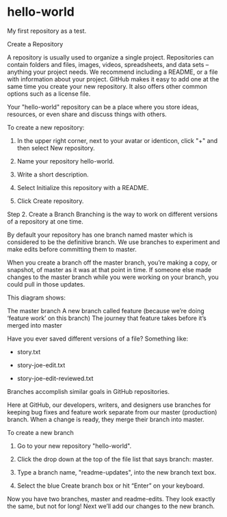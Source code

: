 # hello-world
My first repository as a test.

Create a Repository

A repository is usually used to organize a single project. Repositories can contain folders and files, images, videos, spreadsheets, and data sets – anything your project needs. We recommend including a README, or a file with information about your project. GitHub makes it easy to add one at the same time you create your new repository. It also offers other common options such as a license file.

Your "hello-world" repository can be a place where you store ideas, resources, or even share and discuss things with others.

To create a new repository:

1. In the upper right corner, next to your avatar or identicon, click "+" and then select New repository.

2. Name your repository hello-world.

3. Write a short description.

4. Select Initialize this repository with a README.

5. Click Create repository.


Step 2. Create a Branch
Branching is the way to work on different versions of a repository at one time.

By default your repository has one branch named master which is considered to be the definitive branch. We use branches to experiment and make edits before committing them to master.

When you create a branch off the master branch, you’re making a copy, or snapshot, of master as it was at that point in time. If someone else made changes to the master branch while you were working on your branch, you could pull in those updates.

This diagram shows:

The master branch
A new branch called feature (because we’re doing ‘feature work’ on this branch)
The journey that feature takes before it’s merged into master

Have you ever saved different versions of a file? Something like:

  - story.txt

  - story-joe-edit.txt

  - story-joe-edit-reviewed.txt

Branches accomplish similar goals in GitHub repositories.

Here at GitHub, our developers, writers, and designers use branches for keeping bug fixes and feature work separate from our master (production) branch. When a change is ready, they merge their branch into master.

To create a new branch

1. Go to your new repository "hello-world".

2. Click the drop down at the top of the file list that says branch: master.

3. Type a branch name, "readme-updates", into the new branch text box.

4. Select the blue Create branch box or hit “Enter” on your keyboard.

Now you have two branches, master and readme-edits. They look exactly the same, but not for long! Next we’ll add our changes to the new branch.
